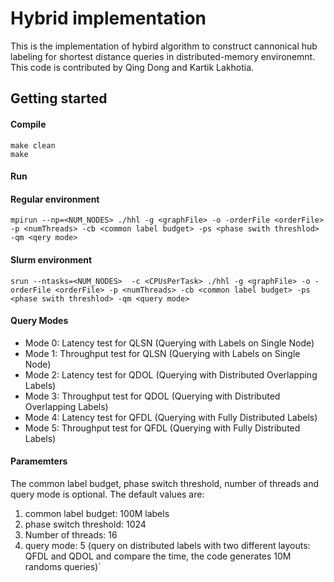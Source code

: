# Hybrid implementation #
This is the implementation of hybird algorithm to construct cannonical hub labeling for shortest distance queries in distributed-memory environemnt. This code is contributed by Qing Dong and Kartik Lakhotia.  
## Getting started ##

#### Compile ####
```
make clean
make
```
#### Run ####
#### Regular environment ####
```
mpirun --np=<NUM_NODES> ./hhl -g <graphFile> -o -orderFile <orderFile> -p <numThreads> -cb <common label budget> -ps <phase swith threshlod> -qm <qery mode>
```
#### Slurm environment ####
```
srun --ntasks=<NUM_NODES>  -c <CPUsPerTask> ./hhl -g <graphFile> -o -orderFile <orderFile> -p <numThreads> -cb <common label budget> -ps <phase swith threshlod> -qm <query mode>
```

#### Query Modes ####
- Mode 0: Latency test for QLSN (Querying with Labels on Single Node)
- Mode 1: Throughput test for QLSN (Querying with Labels on Single Node)
- Mode 2: Latency test for QDOL (Querying with Distributed Overlapping Labels)
- Mode 3: Throughput test for QDOL (Querying with Distributed Overlapping Labels)
- Mode 4: Latency test for QFDL (Querying with Fully Distributed Labels)
- Mode 5: Throughput test for QFDL (Querying with Fully Distributed Labels) 
#### Paramemters ####
The common label budget, phase switch threshold, number of threads and query mode is optional. The default values are:
1. common label budget: 100M labels
2. phase switch threshold: 1024
3. Number of threads: 16
4. query mode: 5 (query on distributed labels with two different layouts: QFDL and QDOL and compare the time, the code generates 10M randoms queries)`

